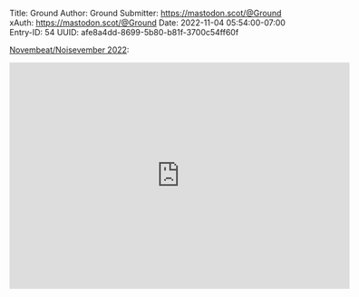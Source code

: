 Title: Ground
Author: Ground
Submitter: https://mastodon.scot/@Ground
xAuth: https://mastodon.scot/@Ground
Date: 2022-11-04 05:54:00-07:00
Entry-ID: 54
UUID: afe8a4dd-8699-5b80-b81f-3700c54ff60f

<!-- https://open.audio/library/albums/20534/ -->
[Novembeat/Noisevember 2022](https://open.audio/library/albums/20534/):

<iframe allow="accelerometer; autoplay; clipboard-write; encrypted-media; gyroscope; picture-in-picture" allowfullscreen="" frameborder="0" height="400" seamless="" src="https://open.audio/front/embed.html?type=album&amp;id=20534" width="600"><a href="https://open.audio/library/albums/20534/">Play album</a></iframe>

